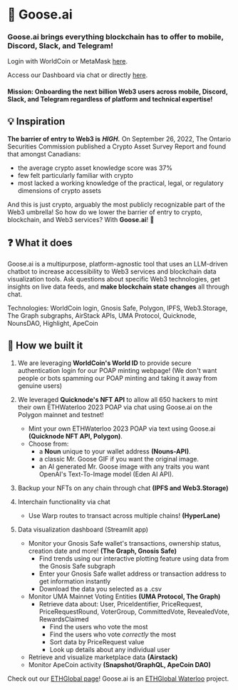 # 🍁 Goose.ai

### Goose.ai brings everything blockchain has to offer to mobile, Discord, Slack, and Telegram!

Login with WorldCoin or MetaMask [here](https://goose-ai.netlify.app).

Access our Dashboard via chat or directly [here](https://goosedashboard.streamlit.app/).

#### Mission: Onboarding the next billion Web3 users across mobile, Discord, Slack, and Telegram regardless of platform and technical expertise!

## 💡 Inspiration 

**The barrier of entry to Web3 is** ***HIGH.*** On September 26, 2022, The Ontario Securities Commission published a Crypto Asset Survey Report and found that amongst Canadians:

* the average crypto asset knowledge score was 37%
* few felt particularly familiar with crypto
* most lacked a working knowledge of the practical, legal, or regulatory dimensions of crypto assets

And this is just crypto, arguably the most publicly recognizable part of the Web3 umbrella! So how do we lower the barrier of entry to crypto, blockchain, and Web3 services? With **Goose.ai**! 🤖

## ❓ What it does

Goose.ai is a multipurpose, platform-agnostic tool that uses an LLM-driven chatbot to increase accessibility to Web3 services and blockchain data visualization tools. Ask questions about specific Web3 technologies, get insights on live data feeds, and **make blockchain state changes** all through chat.

Technologies: WorldCoin login, Gnosis Safe, Polygon, IPFS, Web3.Storage, The Graph subgraphs, AirStack APIs, UMA Protocol, Quicknode, NounsDAO, Highlight, ApeCoin 

## 🚧 How we built it 

1. We are leveraging **WorldCoin's World ID** to provide secure authentication login for our POAP minting webpage! (We don't want people or bots spamming our POAP minting and taking it away from genuine users)
   
2. We leveraged **Quicknode's NFT API** to allow all 650 hackers to mint their own ETHWaterloo 2023 POAP via chat using Goose.ai on the Polygon mainnet and testnet!
     - Mint your own ETHWaterloo 2023 POAP via text using Goose.ai **(Quicknode NFT API, Polygon)**.
     - Choose from:
       - a **Noun** unique to your wallet address **(Nouns-API)**.
       - a classic Mr. Goose GIF if you want the original image.
       - an AI generated Mr. Goose image with any traits you want OpenAI's Text-To-Image model (Eden AI API).
      
3. Backup your NFTs on any chain through chat **(IPFS and Web3.Storage)**

4. Interchain functionality via chat
   - Use Warp routes to transact across multiple chains! **(HyperLane)**

5. Data visualization dashboard (Streamlit app)
     - Monitor your Gnosis Safe wallet's transactions, ownership status, creation date and more! **(The Graph, Gnosis Safe)**
        - Find trends using our interactive plotting feature using data from the Gnosis Safe subgraph
        - Enter your Gnosis Safe wallet address or transaction address to get information instantly
        - Download the data you selected as a .csv
     - Monitor UMA Mainnet Voting Entities **(UMA Protocol, The Graph)**
        -  Retrieve data about: User, PriceIdentifier, PriceRequest, PriceRequestRound, VoterGroup, CommittedVote, RevealedVote, RewardsClaimed
           -  Find the users who vote the most
           -  Find the users who vote *correctly* the most
           -  Sort data by PriceRequest value
           -  Look up details about any individual user
     - Retrieve and visualize marketplace data **(Airstack)**
     - Monitor ApeCoin activity **(Snapshot/GraphQL, ApeCoin DAO)**

Check out our [ETHGlobal page](https://ethglobal.com/showcase/goose-ai-3tgh9)! Goose.ai is an [ETHGlobal Waterloo](https://ethglobal.com/events/waterloo2023) project.

